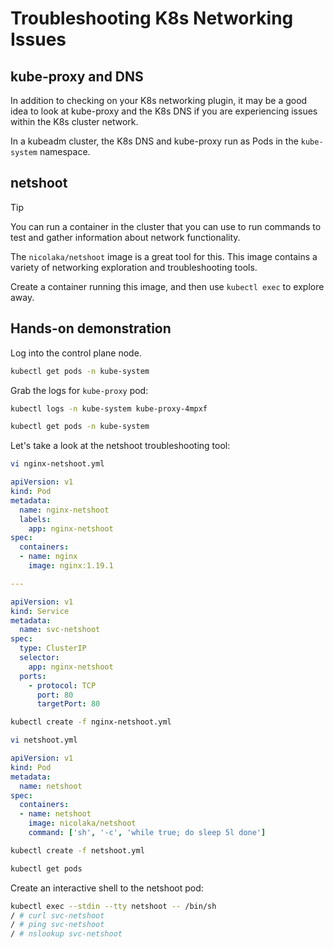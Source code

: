 # Troubleshooting K8s Networking Issues

## kube-proxy and DNS

In addition to checking on your K8s networking plugin, it may be a good idea to look at kube-proxy and the K8s DNS if you are experiencing issues within the K8s cluster network.

In a kubeadm cluster, the K8s DNS and kube-proxy run as Pods in the `kube-system` namespace.

## netshoot

> [!TIP]
> 
> You can run a container in the cluster that you can use to run commands to test and gather information about network functionality.

The `nicolaka/netshoot` image is a great tool for this. This image contains a variety of networking exploration and troubleshooting tools.

Create a container running this image, and then use `kubectl exec` to explore away.

## Hands-on demonstration

Log into the control plane node.

```zsh
kubectl get pods -n kube-system
```

Grab the logs for `kube-proxy` pod:

```zsh
kubectl logs -n kube-system kube-proxy-4mpxf
```

```zsh
kubectl get pods -n kube-system
```

Let's take a look at the netshoot troubleshooting tool:

```zsh
vi nginx-netshoot.yml
```

```yaml
apiVersion: v1
kind: Pod
metadata:
  name: nginx-netshoot
  labels:
    app: nginx-netshoot
spec:
  containers:
  - name: nginx
    image: nginx:1.19.1

---

apiVersion: v1
kind: Service
metadata:
  name: svc-netshoot
spec:
  type: ClusterIP
  selector:
    app: nginx-netshoot
  ports:
    - protocol: TCP
      port: 80
      targetPort: 80
```

```zsh
kubectl create -f nginx-netshoot.yml
```

```zsh
vi netshoot.yml
```

```yaml
apiVersion: v1
kind: Pod
metadata:
  name: netshoot
spec:
  containers: 
  - name: netshoot
    image: nicolaka/netshoot
    command: ['sh', '-c', 'while true; do sleep 5l done']
```

```zsh
kubectl create -f netshoot.yml
```

```zsh
kubectl get pods
```

Create an interactive shell to the netshoot pod:

```zsh
kubectl exec --stdin --tty netshoot -- /bin/sh
/ # curl svc-netshoot
/ # ping svc-netshoot
/ # nslookup svc-netshoot
```
